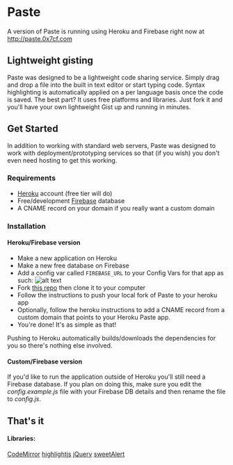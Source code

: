 # Paste #

A version of Paste is running using Heroku and Firebase right now at http://paste.0x7cf.com

## Lightweight gisting ##
Paste was designed to be a lightweight code sharing service. Simply drag and drop a file into the built in text editor or start typing code. Syntax highlighting is automatically applied on a per language basis once the code is saved. The best part? It uses free platforms and libraries. Just fork it and you'll have your own lightweight Gist up and running in minutes.

## Get Started ##
In addition to working with standard web servers, Paste was designed to work with deployment/prototyping services so that (if you wish) you don't even need hosting to get this working.
### Requirements ###
 - [Heroku](https://www.heroku.com/home) account (free tier will do)
 - Free/development [Firebase](https://www.firebase.com/) database
 - A CNAME record on your domain if you really want a custom domain

### Installation ###
#### Heroku/Firebase version ####
- Make a new application on Heroku
- Make a new free database on Firebase
- Add a config var called `FIREBASE_URL` to your Config Vars for that app as such:
![alt text](https://i.imgur.com/feacN7T.png)
- Fork [this repo](https://github.com/zakarhino/paste) then clone it to your computer
- Follow the instructions to push your local fork of Paste to your heroku app
- Optionally, follow the heroku instructions to add a CNAME record from a custom domain that points to your Heroku Paste app.
- You're done! It's as simple as that!

Pushing to Heroku automatically builds/downloads the dependencies for you so there's nothing else involved.

#### Custom/Firebase version ####
If you'd like to run the application outside of Heroku you'll still need a Firebase database. If you plan on doing this, make sure you edit the _config.example.js_ file with your Firebase DB details and then rename the file to _config.js_.

## That's it ##
#### Libraries: ####
[CodeMirror](https://codemirror.net)
[highlightjs](https://highlightjs.org/)
[jQuery](https://jquery.com/)
[sweetAlert](https://t4t5.github.io/sweetalert/)